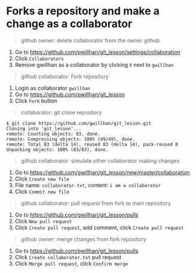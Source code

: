 # Forks a repository and make a change as a collaborator

> github owner: delete collaborator from the owner github

1. Go to https://github.com/pwillhan/git_lesson/settings/collaboration
2. Click `Collaborators`
3. Remove gwillhan as a collaborator by clicking `X` next to `gwillhan`

> github collaborator: Fork repository

1. Login as collaborator `gwillhan`
2. Go to https://github.com/pwillhan/git_lesson
3. Click `Fork` button

> collaborator: git clone repository

```
$ git clone https://github.com/gwillhan/git_lesson.git
Cloning into 'git_lesson'...
remote: Counting objects: 83, done.
remote: Compressing objects: 100% (49/49), done.
remote: Total 83 (delta 14), reused 83 (delta 14), pack-reused 0
Unpacking objects: 100% (83/83), done.
```

> github collaborator: simulate other collaborator making changes

1. Go to https://github.com/gwillhan/git_lesson/new/master/collaboration
2. Click `Create new file`
3. File name: `collaborator.txt`, content: `i am a collaborator`
4. Click `Commit new file`

> github collaborator: pull request from fork to main repository

1. Go to https://github.com/gwillhan/git_lesson/pulls
2. Click `New pull request`
3. Click `Create pull request`, add comment, click `Create pull request`

> github owner: merge changes from fork repository

1. Go to https://github.com/pwillhan/git_lesson/pulls
2. Click `Create collaborator.txt` pull request
3. Click `Merge pull request`, click `Confirm merge`
